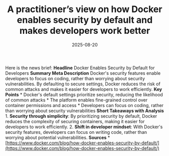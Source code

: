 ﻿---
title: A practitioner’s view on how Docker enables security by default and makes developers
  work better
date: '2025-08-20'
category: Markets
summary: ''
slug: a practitioners view on how docker enables security by defau
source_urls:
- https://www.docker.com/blog/how-docker-enables-security-by-default/
seo:
  title: A practitioner’s view on how Docker enables security by default and makes
    developers work better | Hash n Hedge
  description: ''
  keywords:
  - news
  - markets
  - brief
---

Here is the news brief:  **Headline** Docker Enables Security by Default for Developers  **Summary Meta Description** Docker's security features enable developers to focus on coding, rather than worrying about security vulnerabilities. By defaulting to secure settings, Docker reduces the risk of common attacks and makes it easier for developers to work efficiently.  **Key Points**  * Docker's default settings prioritize security, reducing the likelihood of common attacks * The platform enables fine-grained control over container permissions and access * Developers can focus on coding, rather than worrying about security vulnerabilities  **Short Takeaways with Analysis**  1. **Security through simplicity**: By prioritizing security by default, Docker reduces the complexity of securing containers, making it easier for developers to work efficiently. 2. **Shift in developer mindset**: With Docker's security features, developers can focus on writing code, rather than worrying about potential vulnerabilities.  **Sources** * [https://www.docker.com/blog/how-docker-enables-security-by-default/](https://www.docker.com/blog/how-docker-enables-security-by-default/) 
